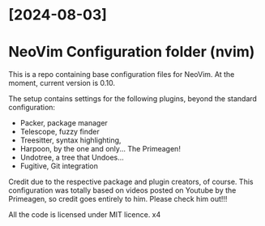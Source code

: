 # [2024-08-03]

# NeoVim Configuration folder (nvim)

This is a repo containing base configuration files for NeoVim. At the moment, current version is 0.10.

The setup contains settings for the following plugins, beyond the standard configuration:

* Packer, package manager
* Telescope, fuzzy finder
* Treesitter, syntax highlighting, 
* Harpoon, by the one and only... The Primeagen!
* Undotree, a tree that Undoes...
* Fugitive, Git integration

Credit due to the respective package and plugin creators, of course.
This configuration was totally based on videos posted on Youtube by the Primeagen, so credit goes entirely to him.
Please check him out!!!

All the code is licensed under MIT licence.
x4
